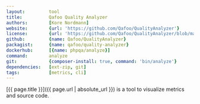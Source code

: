 ```yaml
---
layout:         tool
title:          Qafoo Quality Analyzer
authors:        [Kore Nordmann]
website:        {url: 'https://github.com/Qafoo/QualityAnalyzer'}
license:        {url: 'https://github.com/Qafoo/QualityAnalyzer/blob/master/LICENSE', label: 'GNU Affero General Public License v3.0'}
github:         {name: Qafoo/QualityAnalyzer}
packagist:      {name: qafoo/quality-analyzer}               
dockerhub:      [{name: phpqa/analyze}] 
command:        analyze
git:            {composer-install: true, command: 'bin/analyze'}
dependencies:   [ext-zip, git]
tags:           [metrics, cli]
---
```


[{{ page.title }}]({{ page.url | absolute_url }}) is a tool to visualize metrics and source code.

<!--more--> 
